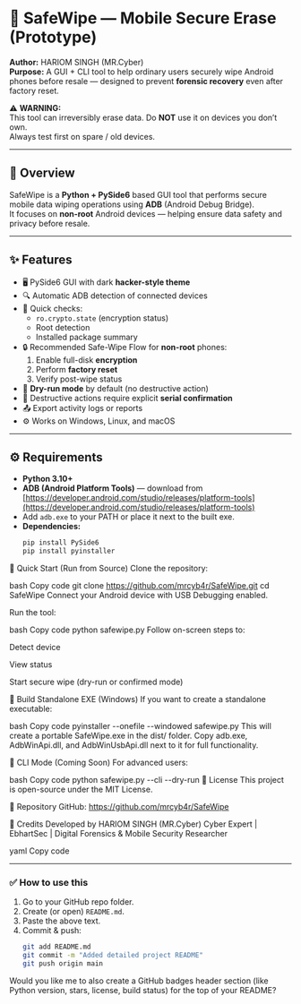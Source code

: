 # 🧹 SafeWipe — Mobile Secure Erase (Prototype)

**Author:** HARIOM SINGH (MR.Cyber)  
**Purpose:** A GUI + CLI tool to help ordinary users securely wipe Android phones before resale — designed to prevent **forensic recovery** even after factory reset.

⚠️ **WARNING:**  
This tool can irreversibly erase data. Do **NOT** use it on devices you don’t own.  
Always test first on spare / old devices.

---

## 🧠 Overview

SafeWipe is a **Python + PySide6** based GUI tool that performs secure mobile data wiping operations using **ADB** (Android Debug Bridge).  
It focuses on **non-root** Android devices — helping ensure data safety and privacy before resale.

---

## ✨ Features

- 🖥️ PySide6 GUI with dark **hacker-style theme**
- 🔍 Automatic ADB detection of connected devices
- 📱 Quick checks:  
  - `ro.crypto.state` (encryption status)  
  - Root detection  
  - Installed package summary
- 🔒 Recommended Safe-Wipe Flow for **non-root** phones:
  1. Enable full-disk **encryption**
  2. Perform **factory reset**
  3. Verify post-wipe status
- 🧪 **Dry-run mode** by default (no destructive action)
- 🧾 Destructive actions require explicit **serial confirmation**
- 📤 Export activity logs or reports
- ⚙️ Works on Windows, Linux, and macOS

---

## ⚙️ Requirements

- **Python 3.10+**
- **ADB (Android Platform Tools)** — download from  
  [https://developer.android.com/studio/releases/platform-tools](https://developer.android.com/studio/releases/platform-tools)
- Add `adb.exe` to your PATH or place it next to the built exe.
- **Dependencies:**
  ```bash
  pip install PySide6
  pip install pyinstaller
🚀 Quick Start (Run from Source)
Clone the repository:

bash
Copy code
git clone https://github.com/mrcyb4r/SafeWipe.git
cd SafeWipe
Connect your Android device with USB Debugging enabled.

Run the tool:

bash
Copy code
python safewipe.py
Follow on-screen steps to:

Detect device

View status

Start secure wipe (dry-run or confirmed mode)

🧱 Build Standalone EXE (Windows)
If you want to create a standalone executable:

bash
Copy code
pyinstaller --onefile --windowed safewipe.py
This will create a portable SafeWipe.exe in the dist/ folder.
Copy adb.exe, AdbWinApi.dll, and AdbWinUsbApi.dll next to it for full functionality.

🧩 CLI Mode (Coming Soon)
For advanced users:

bash
Copy code
python safewipe.py --cli --dry-run
📜 License
This project is open-source under the MIT License.

🔗 Repository
GitHub: https://github.com/mrcyb4r/SafeWipe

🧠 Credits
Developed by HARIOM SINGH (MR.Cyber)
Cyber Expert | EbhartSec | Digital Forensics & Mobile Security Researcher

yaml
Copy code

---

### ✅ How to use this

1. Go to your GitHub repo folder.  
2. Create (or open) `README.md`.  
3. Paste the above text.  
4. Commit & push:
   ```bash
   git add README.md
   git commit -m "Added detailed project README"
   git push origin main
Would you like me to also create a GitHub badges header section (like Python version, stars, license, build status) for the top of your README?
